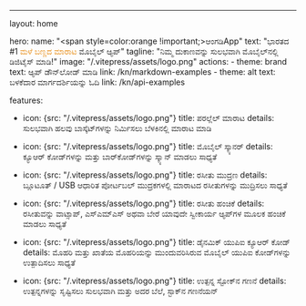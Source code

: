 ---
layout: home

hero:
  name: "<span style=color:orange !important;>ಆಂಗಡಿApp</span>"
  text: "ಭಾರತದ #1 <span style=color:rgb(230,131,0);>ಮಳೆ ಬಣ್ಣದ ಮಾರಾಟ</span> ಮೊಬೈಲ್ ಆ್ಯಪ್‌"
  tagline: "ನಿಮ್ಮ ದುಕಾಣವನ್ನು ಸುಲಭವಾಗಿ ಮೊಬೈಲ್‌ನಲ್ಲಿ ಡಿಜಿಟೈಸ್ ಮಾಡಿ!"
  image: "/.vitepress/assets/logo.png"
  actions:
    - theme: brand
      text: ಆ್ಯಪ್‌ ಡೌನ್‌ಲೋಡ್ ಮಾಡಿ
      link: /kn/markdown-examples
    - theme: alt
      text: ಬಳಕೆದಾರ ಮಾರ್ಗದರ್ಶಿಯನ್ನು ಓದಿ
      link: /kn/api-examples

features:
  - icon: {src: "/.vitepress/assets/logo.png"}
    title: ಪರಲ್ಲೆಲ್ ಮಾರಾಟ
    details: ಸುಲಭವಾಗಿ ಹಲವು ಬಾಸ್ಕೆಟ್‌ಗಳನ್ನು ನಿರ್ಮಿಸಲು ಬೆಳಕಿನಲ್ಲಿ ಮಾರಾಟ ಮಾಡಿ
     
  - icon: {src: "/.vitepress/assets/logo.png"}
    title: ಮೊಬೈಲ್ ಸ್ಕ್ಯಾನರ್
    details: ಕ್ಯೂಆರ್ ಕೋಡ್‌ಗಳನ್ನು ಮತ್ತು ಬಾರ್‌ಕೋಡ್‌ಗಳನ್ನು ಸ್ಕ್ಯಾನ್ ಮಾಡಲು ಸಾಧ್ಯತೆ
  - icon: {src: "/.vitepress/assets/logo.png"}
    title: ರಸೀತು ಮುದ್ರಣ
    details: ಬ್ಲೂಟೂತ್ / USB ಆಧಾರಿತ ಪೋರ್ಟಬಲ್ ಮುದ್ರಕಗಳಲ್ಲಿ ಮಾರಾಟದ ರಸೀತುಗಳನ್ನು ಮುದ್ರಿಸಲು ಸಾಧ್ಯತೆ
  - icon: {src: "/.vitepress/assets/logo.png"}
    title: ರಸೀತು ಹಂಚಿಕೆ
    details: ರಸೀತುವನ್ನು ವಾಟ್ಸಾಪ್‌, ಎಸ್‌ಎಮ್‌ಎಸ್ ಅಥವಾ ಬೇರೆ ಯಾವುದೇ ಸ್ವೀಕಾರ್ಯ ಆ್ಯಪ್‌ಗಳ ಮೂಲಕ ಹಂಚಿಕೆ ಮಾಡಲು ಸಾಧ್ಯತೆ
  - icon: {src: "/.vitepress/assets/logo.png"}
    title: ಡೈನಮಿಕ್ ಯುಪಿಐ ಕ್ಯೂಆರ್ ಕೋಡ್
    details: ಮೊಹರಿ ಮತ್ತು ಖಾತೆಯ ಮೊಹರಿಯನ್ನು ಮುಂದುವರಿಸಿರುವ ಮೊಬೈಲ್ ಯುಪಿಐ ಕೋಡ್‌ಗಳನ್ನು ಉತ್ಪಾದಿಸಲು ಸಾಧ್ಯತೆ
  - icon: {src: "/.vitepress/assets/logo.png"}
    title: ಉತ್ಪನ್ನ ಸ್ಟೋಕ್‌ನ ಗಣನೆ
    details: ಉತ್ಪನ್ನಗಳನ್ನು ಸೃಷ್ಟಿಸಲು ಸುಲಭವಾಗಿ ಮತ್ತು ಅದರ ಬೆಲೆ, ಸ್ಟಾಕ್‌ನ ಗಣನೆಯನ್
